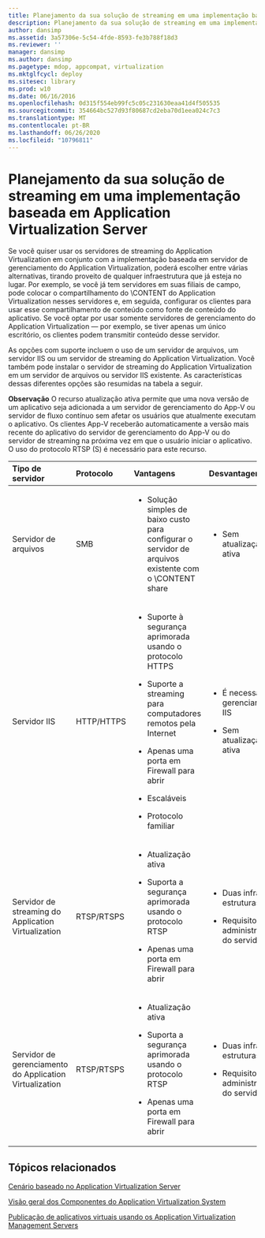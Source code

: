 ```yaml
---
title: Planejamento da sua solução de streaming em uma implementação baseada em Application Virtualization Server
description: Planejamento da sua solução de streaming em uma implementação baseada em Application Virtualization Server
author: dansimp
ms.assetid: 3a57306e-5c54-4fde-8593-fe3b788f18d3
ms.reviewer: ''
manager: dansimp
ms.author: dansimp
ms.pagetype: mdop, appcompat, virtualization
ms.mktglfcycl: deploy
ms.sitesec: library
ms.prod: w10
ms.date: 06/16/2016
ms.openlocfilehash: 0d315f554eb99fc5c05c231630eaa41d4f505535
ms.sourcegitcommit: 354664bc527d93f80687cd2eba70d1eea024c7c3
ms.translationtype: MT
ms.contentlocale: pt-BR
ms.lasthandoff: 06/26/2020
ms.locfileid: "10796811"
---
```

# Planejamento da sua solução de streaming em uma implementação baseada em Application Virtualization Server


Se você quiser usar os servidores de streaming do Application Virtualization em conjunto com a implementação baseada em servidor de gerenciamento do Application Virtualization, poderá escolher entre várias alternativas, tirando proveito de qualquer infraestrutura que já esteja no lugar. Por exemplo, se você já tem servidores em suas filiais de campo, pode colocar o compartilhamento do \\CONTENT do Application Virtualization nesses servidores e, em seguida, configurar os clientes para usar esse compartilhamento de conteúdo como fonte de conteúdo do aplicativo. Se você optar por usar somente servidores de gerenciamento do Application Virtualization — por exemplo, se tiver apenas um único escritório, os clientes podem transmitir conteúdo desse servidor.

As opções com suporte incluem o uso de um servidor de arquivos, um servidor IIS ou um servidor de streaming do Application Virtualization. Você também pode instalar o servidor de streaming do Application Virtualization em um servidor de arquivos ou servidor IIS existente. As características dessas diferentes opções são resumidas na tabela a seguir.

**Observação**  O recurso atualização ativa permite que uma nova versão de um aplicativo seja adicionada a um servidor de gerenciamento do App-V ou servidor de fluxo contínuo sem afetar os usuários que atualmente executam o aplicativo. Os clientes App-V receberão automaticamente a versão mais recente do aplicativo do servidor de gerenciamento do App-V ou do servidor de streaming na próxima vez em que o usuário iniciar o aplicativo. O uso do protocolo RTSP (S) é necessário para este recurso.

 

<table>
<colgroup>
<col width="20%" />
<col width="20%" />
<col width="20%" />
<col width="20%" />
<col width="20%" />
</colgroup>
<thead>
<tr class="header">
<th align="left">Tipo de servidor</th>
<th align="left">Protocolo</th>
<th align="left">Vantagens</th>
<th align="left">Desvantagens</th>
<th align="left">Links</th>
</tr>
</thead>
<tbody>
<tr class="odd">
<td align="left"><p>Servidor de arquivos</p></td>
<td align="left"><p>SMB</p></td>
<td align="left"><ul>
<li><p>Solução simples de baixo custo para configurar o servidor de arquivos existente com o \CONTENT share</p></li>
</ul></td>
<td align="left"><ul>
<li><p>Sem atualização ativa</p></li>
</ul></td>
<td align="left"><p><a href="how-to-configure-the-file-server.md" data-raw-source="[How to Configure the File Server](how-to-configure-the-file-server.md)">Como configurar o Servidor de Arquivos</a></p></td>
</tr>
<tr class="even">
<td align="left"><p>Servidor IIS</p></td>
<td align="left"><p>HTTP/HTTPS</p></td>
<td align="left"><ul>
<li><p>Suporte à segurança aprimorada usando o protocolo HTTPS</p></li>
<li><p>Suporte a streaming para computadores remotos pela Internet</p></li>
<li><p>Apenas uma porta em Firewall para abrir</p></li>
<li><p>Escaláveis</p></li>
<li><p>Protocolo familiar</p></li>
</ul></td>
<td align="left"><ul>
<li><p>É necessário gerenciar o IIS</p></li>
<li><p>Sem atualização ativa</p></li>
</ul></td>
<td align="left"><p><a href="how-to-configure-the-server-for-iis.md" data-raw-source="[How to Configure the Server for IIS](how-to-configure-the-server-for-iis.md)">Como configurar o servidor para o IIS</a></p></td>
</tr>
<tr class="odd">
<td align="left"><p>Servidor de streaming do Application Virtualization</p></td>
<td align="left"><p>RTSP/RTSPS</p></td>
<td align="left"><ul>
<li><p>Atualização ativa</p></li>
<li><p>Suporta a segurança aprimorada usando o protocolo RTSP</p></li>
<li><p>Apenas uma porta em Firewall para abrir</p></li>
</ul></td>
<td align="left"><ul>
<li><p>Duas infra-estruturas</p></li>
<li><p>Requisito de administração do servidor</p></li>
</ul></td>
<td align="left"><p><a href="how-to-configure-the-application-virtualization-streaming-servers.md" data-raw-source="[How to Configure the Application Virtualization Streaming Servers](how-to-configure-the-application-virtualization-streaming-servers.md)">Como configurar os Application Virtualization Streaming Servers</a></p></td>
</tr>
<tr class="even">
<td align="left"><p>Servidor de gerenciamento do Application Virtualization</p></td>
<td align="left"><p>RTSP/RTSPS</p></td>
<td align="left"><ul>
<li><p>Atualização ativa</p></li>
<li><p>Suporta a segurança aprimorada usando o protocolo RTSP</p></li>
<li><p>Apenas uma porta em Firewall para abrir</p></li>
</ul></td>
<td align="left"><ul>
<li><p>Duas infra-estruturas</p></li>
<li><p>Requisito de administração do servidor</p></li>
</ul></td>
<td align="left"><p><a href="how-to-configure-the-application-virtualization-management-servers.md" data-raw-source="[How to Configure the Application Virtualization Management Servers](how-to-configure-the-application-virtualization-management-servers.md)">Como configurar os Application Virtualization Management Servers</a></p></td>
</tr>
</tbody>
</table>

 

## Tópicos relacionados


[Cenário baseado no Application Virtualization Server](application-virtualization-server-based-scenario.md)

[Visão geral dos Componentes do Application Virtualization System](overview-of-the-application-virtualization-system-components.md)

[Publicação de aplicativos virtuais usando os Application Virtualization Management Servers](publishing-virtual-applications-using-application-virtualization-management-servers.md)

 

 





